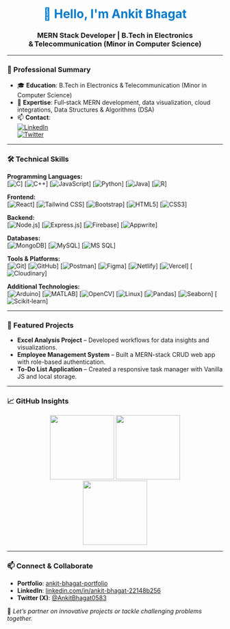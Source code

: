 <h1 align="center" style="color:#007ACC;">👋 Hello, I'm Ankit Bhagat</h1>
<h3 align="center"><strong>MERN Stack Developer</strong> | B.Tech in Electronics & Telecommunication (Minor in Computer Science)</h3>

---

### 🧠 Professional Summary
- 🎓 **Education**: B.Tech in Electronics & Telecommunication (Minor in Computer Science)  
- 🌱 **Expertise**: Full‑stack MERN development, data visualization, cloud integrations, Data Structures & Algorithms (DSA)  
- 📫 **Contact**:  
  [![LinkedIn](https://img.shields.io/badge/LinkedIn-Connect-blue?logo=linkedin&style=flat-square)](https://www.linkedin.com/in/ankit-bhagat-22148b256/)  
  [![Twitter](https://img.shields.io/badge/Twitter-Follow-1DA1F2?logo=twitter&style=flat-square)](https://twitter.com/AnkitBhagat0583)

---

### 🛠️ Technical Skills

**Programming Languages:**  
[![C](https://img.shields.io/badge/C-555555?logo=c&logoColor=white&style=flat-square)] [![C++](https://img.shields.io/badge/C%2B%2B-00599C?logo=c%2B%2B&logoColor=white&style=flat-square)] [![JavaScript](https://img.shields.io/badge/JavaScript-F7DF1E?logo=javascript&logoColor=black&style=flat-square)] [![Python](https://img.shields.io/badge/Python-3776AB?logo=python&logoColor=white&style=flat-square)] [![Java](https://img.shields.io/badge/Java-007396?logo=java&logoColor=white&style=flat-square)] [![R](https://img.shields.io/badge/R-276DC3?logo=r&logoColor=white&style=flat-square)]

**Frontend:**  
[![React](https://img.shields.io/badge/React-61DAFB?logo=react&logoColor=black&style=flat-square)] [![Tailwind CSS](https://img.shields.io/badge/Tailwind_CSS-38B2AC?logo=tailwind-css&logoColor=white&style=flat-square)] [![Bootstrap](https://img.shields.io/badge/Bootstrap-7952B3?logo=bootstrap&logoColor=white&style=flat-square)] [![HTML5](https://img.shields.io/badge/HTML5-E34F26?logo=html5&logoColor=white&style=flat-square)] [![CSS3](https://img.shields.io/badge/CSS3-1572B6?logo=css3&logoColor=white&style=flat-square)]

**Backend:**  
[![Node.js](https://img.shields.io/badge/Node.js-339933?logo=node.js&logoColor=white&style=flat-square)] [![Express.js](https://img.shields.io/badge/Express.js-000000?logo=express&logoColor=white&style=flat-square)] [![Firebase](https://img.shields.io/badge/Firebase-ffca28?logo=firebase&logoColor=black&style=flat-square)] [![Appwrite](https://img.shields.io/badge/Appwrite-ee1111?logo=appwrite&logoColor=white&style=flat-square)]

**Databases:**  
[![MongoDB](https://img.shields.io/badge/MongoDB-47A248?logo=mongodb&logoColor=white&style=flat-square)] [![MySQL](https://img.shields.io/badge/MySQL-4479A1?logo=mysql&logoColor=white&style=flat-square)] [![MS SQL](https://img.shields.io/badge/MS_SQL-00758F?logo=microsoft-sql-server&logoColor=white&style=flat-square)]

**Tools & Platforms:**  
[![Git](https://img.shields.io/badge/Git-F05032?logo=git&logoColor=white&style=flat-square)] [![GitHub](https://img.shields.io/badge/GitHub-181717?logo=github&logoColor=white&style=flat-square)] [![Postman](https://img.shields.io/badge/Postman-FF6C37?logo=postman&logoColor=white&style=flat-square)] [![Figma](https://img.shields.io/badge/Figma-F24E1E?logo=figma&logoColor=white&style=flat-square)] [![Netlify](https://img.shields.io/badge/Netlify-00C7B7?logo=netlify&logoColor=white&style=flat-square)] [![Vercel](https://img.shields.io/badge/Vercel-000000?logo=vercel&logoColor=white&style=flat-square)] [![Cloudinary](https://img.shields.io/badge/Cloudinary-3A68C9?logo=cloudinary&logoColor=white&style=flat-square)]

**Additional Technologies:**  
[![Arduino](https://img.shields.io/badge/Arduino-00979D?logo=arduino&logoColor=white&style=flat-square)] [![MATLAB](https://img.shields.io/badge/MATLAB-0076A8?logo=mathworks&logoColor=white&style=flat-square)] [![OpenCV](https://img.shields.io/badge/OpenCV-5C3EE8?logo=opencv&logoColor=white&style=flat-square)] [![Linux](https://img.shields.io/badge/Linux-FCC624?logo=linux&logoColor=black&style=flat-square)] [![Pandas](https://img.shields.io/badge/Pandas-150458?logo=pandas&logoColor=white&style=flat-square)] [![Seaborn](https://img.shields.io/badge/Seaborn-4C77A8?logo=seaborn&logoColor=white&style=flat-square)] [![Scikit‑learn](https://img.shields.io/badge/Scikit--learn-F7931E?logo=scikit-learn&logoColor=white&style=flat-square)]

---

### 💼 Featured Projects
- **Excel Analysis Project** – Developed workflows for data insights and visualizations.  
- **Employee Management System** – Built a MERN-stack CRUD web app with role-based authentication.  
- **To‑Do List Application** – Created a responsive task manager with Vanilla JS and local storage.

---

### 📈 GitHub Insights  
<p align="center">
  <img src="https://github-readme-stats.vercel.app/api?username=bhagatankit05&show_icons=true&theme=tokyonight&count_private=true" height="150"/>
  <img src="https://github-readme-stats.vercel.app/api/top-langs/?username=bhagatankit05&layout=compact&theme=tokyonight" height="150"/>
  <br/>
  <img src="https://github-readme-streak-stats.herokuapp.com/?user=bhagatankit05&theme=tokyonight" height="150"/>
</p>

---

### 📫 Connect & Collaborate
- **Portfolio**: [ankit-bhagat-portfolio](https://ankit-bhagat-portfolio-0583.web.app)  
- **LinkedIn**: [linkedin.com/in/ankit-bhagat-22148b256](https://linkedin.com/in/ankit-bhagat-22148b256/)  
- **Twitter (X)**: [@AnkitBhagat0583](https://twitter.com/AnkitBhagat0583)

🎯 *Let’s partner on innovative projects or tackle challenging problems together.*
